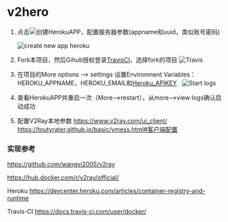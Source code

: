 # v2hero 

1. 点击[![](https://www.herokucdn.com/deploy/button.png)](https://heroku.com/deploy?template=https://github.com/onplus/heroku_go-getting-started)创建HerokuAPP，配置服务器参数(appname和uuid，类似账号密码)

   ![create new app heroku](https://user-images.githubusercontent.com/31188782/33353392-905c3abe-d4e8-11e7-812a-866f95875ef9.png)

2. Fork本项目，然后Gihub授权登录[TravisCI](https://travis-ci.org/profile)，选择fork的项目
   ![Travis](https://user-images.githubusercontent.com/31188782/33354036-c14d920a-d4eb-11e7-99b4-d7d8816bbef6.png)

3. 在项目的More options --> settings 设置Environment Variables：HEROKU_APPNAME，HEROKU_EMAIL和[Heroku_APIKEY](https://dashboard.heroku.com/account)
   ![Start logs](https://user-images.githubusercontent.com/31188782/33354167-6f029abc-d4ec-11e7-92f9-e78c4caf861c.png)
   
4. 查看HerokuAPP并重启一次（More-->restart），从more-->view logs确认启动成功


5. 配置V2Ray本地参数
   https://www.v2ray.com/ui_client/
   https://toutyrater.github.io/basic/vmess.html#客户端配置



### 实现参考

https://github.com/wangyi2005/v2ray

https://hub.docker.com/r/v2ray/official/

Heroku
https://devcenter.heroku.com/articles/container-registry-and-runtime

Travis-CI
https://docs.travis-ci.com/user/docker/
